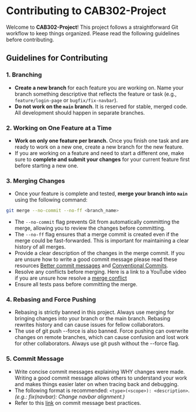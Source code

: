 # Contributing to CAB302-Project

Welcome to **CAB302-Project**! This project follows a straightforward Git workflow to keep things organized. Please read the following guidelines before contributing.

## Guidelines for Contributing

### 1. Branching

- **Create a new branch** for each feature you are working on. Name your branch something descriptive that reflects the feature or task (e.g., `feature/login-page` or `bugfix/fix-navbar`).
- **Do not work on the `main` branch**. It is reserved for stable, merged code. All development should happen in separate branches.

### 2. Working on One Feature at a Time

- **Work on only one feature per branch.** Once you finish one task and are ready to work on a new one, create a new branch for the new feature.
- If you are working on a feature and need to start a different one, make sure to **complete and submit your changes** for your current feature first before starting a new one.

### 3. Merging Changes

- Once your feature is complete and tested, **merge your branch into `main`** using the following command:
```bash
git merge --no-commit --no-ff <branch_name>
```
- The `--no-commit` flag prevents Git from automatically committing the merge, allowing you to review the changes before committing.
- The `--no-ff` flag ensures that a merge commit is created even if the merge could be fast-forwarded. This is important for maintaining a clear history of all merges.
- Provide a clear description of the changes in the merge commit. If you are unsure how to write a good commit message please read these resources [Better commit messages](https://www.freecodecamp.org/news/how-to-write-better-git-commit-messages/) and [Conventional Commits](https://www.conventionalcommits.org/en/v1.0.0/).
- Resolve any conflicts before merging. Here is a link to a YouTube video if you are unsure how resolve a [merge conflict](https://www.youtube.com/watch?v=Sqsz1-o7nXk)
- Ensure all tests pass before committing the merge.

### 4. Rebasing and Force Pushing
- Rebasing is strictly banned in this project. Always use merging for bringing changes into your branch or the main branch. Rebasing rewrites history and can cause issues for fellow collaborators.
- The use of git push --force is also banned. Force pushing can overwrite changes on remote branches, which can cause confusion and lost work for other collaborators. Always use git push without the --force flag.

### 5. Commit Message
- Write concise commit messages explaining WHY changes were made. Writing a good commit message allows others to understand your work and makes things easier later on when tracing back and debugging.
- The following format is recommended: `<type>(<scope>): <description>`. *(e.g.: fix(navbar): Change navbar alignment.)*
- Refer to this [link](https://www.conventionalcommits.org/en/v1.0.0/) on commit message best practices.